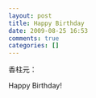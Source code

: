 ```yaml
---
layout: post
title: Happy Birthday
date: 2009-08-25 16:53
comments: true
categories: []
---
```

香柱元：

Happy
Birthday!
